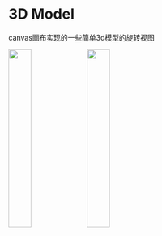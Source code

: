 # 3D Model
canvas画布实现的一些简单3d模型的旋转视图

<img src="http://image.morningcx.com/eefe319c-94c6-4ba6-82d2-3f58c8291ae2.png" width="30%"> <img src="http://image.morningcx.com/b63098a3-768c-4ebf-ab52-ace622eda573.png" width="30%">
